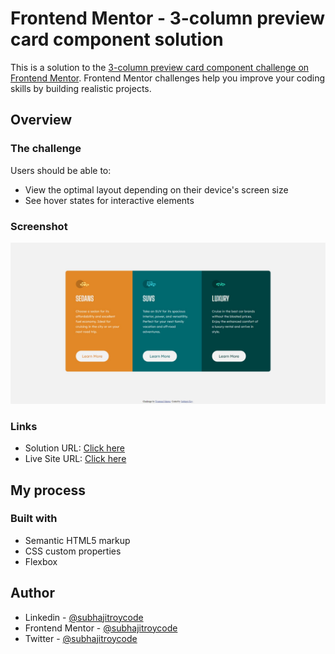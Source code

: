 # Frontend Mentor - 3-column preview card component solution

This is a solution to the [3-column preview card component challenge on Frontend Mentor](https://www.frontendmentor.io/challenges/3column-preview-card-component-pH92eAR2-). Frontend Mentor challenges help you improve your coding skills by building realistic projects. 

## Overview

### The challenge

Users should be able to:

- View the optimal layout depending on their device's screen size
- See hover states for interactive elements

### Screenshot

![](https://github.com/subhajitroycode/3-column-preview-card/blob/master/images/Screenshot%202021-05-23%20202332.jpg)

### Links

- Solution URL: [Click here](https://www.frontendmentor.io/solutions/responsive-3-column-preview-card-8_sVVAbl_)
- Live Site URL: [Click here](https://subhajitroycode.github.io/3-column-preview-card/)

## My process

### Built with

- Semantic HTML5 markup
- CSS custom properties
- Flexbox

## Author

- Linkedin - [@subhajitroycode](https://www.linkedin.com/in/subhajitroycode/)
- Frontend Mentor - [@subhajitroycode](https://www.frontendmentor.io/profile/subhajitroycode)
- Twitter - [@subhajitroycode](https://www.twitter.com/subhajitroycode)

